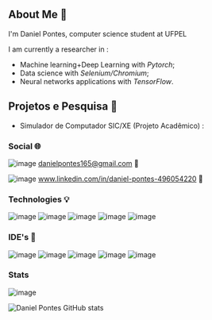 ## About Me 👋
I'm Daniel Pontes, computer science student at UFPEL

I am currently a researcher in :
* Machine learning+Deep Learning with _Pytorch_; 
* Data science with _Selenium/Chromium_;
* Neural networks applications with _TensorFlow_.

## Projetos e Pesquisa 🚀

* Simulador de Computador SIC/XE (Projeto Acadêmico) :  



### Social 🌐
![image](https://img.shields.io/badge/Gmail-D14836?style=for-the-badge&logo=gmail&logoColor=white)
danielpontes165@gmail.com 🔗

![image](https://img.shields.io/badge/LinkedIn-0077B5?style=for-the-badge&logo=linkedin&logoColor=white)
www.linkedin.com/in/daniel-pontes-496054220 🔗

### Technologies 💡

![image](https://img.shields.io/badge/Python-3776AB?style=for-the-badge&logo=python&logoColor=white)
![image](https://img.shields.io/badge/C-00599C?style=for-the-badge&logo=c&logoColor=white)
![image](https://img.shields.io/badge/Java-ED8B00?style=for-the-badge&logo=openjdk&logoColor=white)
![image](https://img.shields.io/badge/TensorFlow-FF6F00?style=for-the-badge&logo=tensorflow&logoColor=white)
![image](https://img.shields.io/badge/MySQL-005C84?style=for-the-badge&logo=mysql&logoColor=white)

### IDE's 🤖

![image](https://img.shields.io/badge/Eclipse-2C2255?style=for-the-badge&logo=eclipse&logoColor=white)
![image](https://img.shields.io/badge/PyCharm-000000.svg?&style=for-the-badge&logo=PyCharm&logoColor=white)
![image](https://img.shields.io/badge/replit-667881?style=for-the-badge&logo=replit&logoColor=white)
![image](https://img.shields.io/badge/Visual_Studio_Code-0078D4?style=for-the-badge&logo=visual%20studio%20code&logoColor=white)
![image](https://img.shields.io/badge/Visual_Studio-5C2D91?style=for-the-badge&logo=visual%20studio&logoColor=white)

### Stats

![image](https://www.codewars.com/users/DanielPonttes/badges/large)

![Daniel Pontes GitHub stats](https://github-readme-stats.vercel.app/api?username=DanielPonttes&show_icons=true&theme=dracula)
